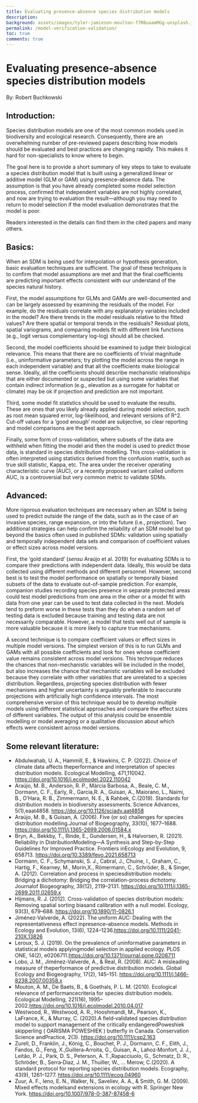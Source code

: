 ```yaml
---
title: Evaluating presence-absence species distribution models
description: 
background: assets/images/tyler-jamieson-moulton-f7RBuaamMGg-unsplash.jpg
permalink: /model-verification-validation/
toc: true
comments: true
---
```



# Evaluating presence-absence species distribution models
By: Robert Buchkowski

## Introduction:

Species distribution models are one of the most common models used in biodiversity and ecological research. Consequently, there are an overwhelming number of pre-reviewed papers describing how models should be evaluated and best practices are changing rapidly. This makes it hard for non-specialists to know where to begin.

The goal here is to provide a short summary of key steps to take to evaluate a species distribution model that is built using a generalized linear or additive model (GLM or GAM) using presence-absence data. The assumption is that you have already completed some model selection process, confirmed that independent variables are not highly correlated, and now are trying to evaluation the result—although you may need to return to model selection if the model evaluation demonstrates that the model is poor.

Readers interested in the details can find them in the cited papers and many others.

## Basics:

When an SDM is being used for interpolation or hypothesis generation, basic evaluation techniques are sufficient. The goal of these techniques is to confirm that model assumptions are met and that the final coefficients are predicting important effects consistent with our understand of the species natural history.

First, the model assumptions for GLMs and GAMs are well-documented and can be largely assessed by examining the residuals of the model. For example, do the residuals correlate with any explanatory variables included in the model? Are there trends in the model residuals relative to the fitted values? Are there spatial or temporal trends in the residuals? Residual plots, spatial variograms, and comparing models fit with different link functions (e.g., logit versus complementary log-log) should all be checked.

Second, the model coefficients should be examined to judge their biological relevance. This means that there are no coefficients of trivial magnitude (i.e., uninformative parameters; try plotting the model across the range in each independent variable) and that all the coefficients make biological sense. Ideally, all the coefficients should describe mechanistic relationships that are either documented or suspected but using some variables that contain indirect information (e.g., elevation as a surrogate for habitat or climate) may be ok if projection and prediction are not important.

Third, some model fit statistics should be used to evaluate the results. These are ones that you likely already applied during model selection, such as root mean squared error, log-likelihood, and relevant versions of R^2. Cut-off values for a ‘good enough’ model are subjective, so clear reporting and model comparisons are the best approach.

Finally, some form of cross-validation, where subsets of the data are withheld when fitting the model and then the model is used to predict those data, is standard in species distribution modelling. This cross-validation is often interpreted using statistics derived from the confusion matrix, such as true skill statistic, Kappa, etc. The area under the receiver operating characteristic curve (AUC), or a recently proposed variant called uniform AUC, is a controversial but very common metric to validate SDMs.

## Advanced:

More rigorous evaluation techniques are necessary when an SDM is being used to predict outside the range of the data, such as in the case of an invasive species, range expansion, or into the future (i.e., projection). Two additional strategies can help confirm the reliability of an SDM model but go beyond the basics often used in published SDMs: validation using spatially and temporally independent data sets and comparison of coefficient values or effect sizes across model versions.

First, the ‘gold standard’ (*sensu* Araújo et al. 2019) for evaluating SDMs is to compare their predictions with independent data. Ideally, this would be data collected using different methods and different personnel. However, second best is to test the model performance on spatially or temporally biased subsets of the data to evaluate out-of-sample prediction. For example, companion studies recording species presence in separate protected areas could test model predictions from one area in the other or a model fit with data from one year can be used to test data collected in the next. Models tend to preform worse in these tests than they do when a random set of testing data is excluded because training and testing data are not necessarily comparable. However, a model that tests well out of sample is more valuable because it is more likely to capture true mechanisms.

A second technique is to compare coefficient values or effect sizes in multiple model versions. The simplest version of this is to run GLMs and GAMs with all possible coefficients and look for ones whose coefficient value remains consistent across model versions. This technique reduces the chances that non-mechanistic variables will be included in the model, but also increases the chance that mechanistic variables will be excluded because they correlate with other variables that are unrelated to a species distribution. Regardless, projecting species distribution with fewer mechanisms and higher uncertainty is arguably preferable to inaccurate projections with artificially high confidence intervals. The most comprehensive version of this technique would be to develop multiple models using different statistical approaches and compare the effect sizes of different variables. The output of this analysis could be ensemble modelling or model averaging or a qualitative discussion about which effects were consistent across model versions.

## Some relevant literature:

* Abdulwahab, U. A., Hammill, E., & Hawkins, C. P. (2022). Choice of climate data affects theperformance and interpretation of species distribution models. Ecological Modelling, 471,110042. https://doi.org/10.1016/j.ecolmodel.2022.110042
* Araújo, M. B., Anderson, R. P., Márcia Barbosa, A., Beale, C. M., Dormann, C. F., Early, R., Garcia,R. A., Guisan, A., Maiorano, L., Naimi, B., O’Hara, R. B., Zimmermann, N. E., & Rahbek, C.(2019). Standards for distribution models in biodiversity assessments. Science Advances, 5(1),eaat4858. https://doi.org/10.1126/sciadv.aat4858
* Araújo, M. B., & Guisan, A. (2006). Five (or so) challenges for species distribution modelling.Journal of Biogeography, 33(10), 1677–1688. https://doi.org/10.1111/j.1365-2699.2006.01584.x
* Bryn, A., Bekkby, T., Rinde, E., Gundersen, H., & Halvorsen, R. (2021). Reliability in DistributionModeling—A Synthesis and Step-by-Step Guidelines for Improved Practice. Frontiers inEcology and Evolution, 9, 658713. https://doi.org/10.3389/fevo.2021.658713
* Dormann, C. F., Schymanski, S. J., Cabral, J., Chuine, I., Graham, C., Hartig, F., Kearney, M., Morin,X., Römermann, C., Schröder, B., & Singer, A. (2012). Correlation and process in speciesdistribution models: Bridging a dichotomy: Bridging the correlation-process dichotomy. Journalof Biogeography, 39(12), 2119–2131. https://doi.org/10.1111/j.1365-2699.2011.02659.x
* Hijmans, R. J. (2012). Cross-validation of species distribution models: Removing spatial sorting biasand calibration with a null model. Ecology, 93(3), 679–688. https://doi.org/10.1890/11-0826.1
* Jiménez‐Valverde, A. (2022). The uniform AUC: Dealing with the representativeness effect inpresence–absence models. Methods in Ecology and Evolution, 13(6), 1224–1236.https://doi.org/10.1111/2041-210X.13826
* Leroux, S. J. (2019). On the prevalence of uninformative parameters in statistical models applyingmodel selection in applied ecology. PLOS ONE, 14(2), e0206711.https://doi.org/10.1371/journal.pone.0206711
* Lobo, J. M., Jiménez-Valverde, A., & Real, R. (2008). AUC: A misleading measure of theperformance of predictive distribution models. Global Ecology and Biogeography, 17(2), 145–151. https://doi.org/10.1111/j.1466-8238.2007.00358.x
* Mouton, A. M., De Baets, B., & Goethals, P. L. M. (2010). Ecological relevance of performancecriteria for species distribution models. Ecological Modelling, 221(16), 1995–2002.https://doi.org/10.1016/j.ecolmodel.2010.04.017
* Westwood, R., Westwood, A. R., Hooshmandi, M., Pearson, K., LaFrance, K., & Murray, C. (2020).A field‐validated species distribution model to support management of the critically endangeredPoweshiek skipperling ( OARISMA POWESHIEK ) butterfly in Canada. Conservation Science andPractice, 2(3). https://doi.org/10.1111/csp2.163
* Zurell, D., Franklin, J., König, C., Bouchet, P. J., Dormann, C. F., Elith, J., Fandos, G., Feng, X.,Guillera‐Arroita, G., Guisan, A., Lahoz‐Monfort, J. J., Leitão, P. J., Park, D. S., Peterson, A. T.,Rapacciuolo, G., Schmatz, D. R., Schröder, B., Serra‐Diaz, J. M., Thuiller, W., … Merow, C.(2020). A standard protocol for reporting species distribution models. Ecography, 43(9), 1261–1277. https://doi.org/10.1111/ecog.04960
* Zuur, A. F., Ieno, E. N., Walker, N., Saveliev, A. A., & Smith, G. M. (2009). Mixed effects modelsand extensions in ecology with R. Springer New York. https://doi.org/10.1007/978-0-387-87458-6